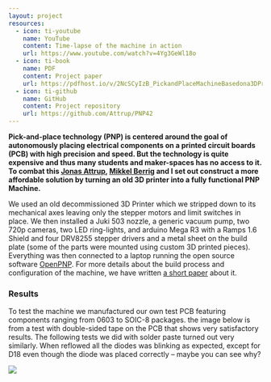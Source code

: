 ```yaml
---
layout: project
resources:
  - icon: ti-youtube
    name: YouTube
    content: Time-lapse of the machine in action
    url: https://www.youtube.com/watch?v=4Yg3GeWl18o
  - icon: ti-book
    name: PDF
    content: Project paper
    url: https://pdfhost.io/v/2NcSCyIzB_PickandPlaceMachineBasedona3DPrinterPaper
  - icon: ti-github
    name: GitHub
    content: Project repository
    url: https://github.com/Attrup/PNP42
---
```


**Pick-and-place technology (PNP) is centered around the goal of autonomously placing electrical components on a printed circuit boards (PCB) with high precision and speed. But the technology is quite expensive and thus many students and maker-spaces has no access to it. To combat this [Jonas Attrup](https://github.com/Attrup), [Mikkel Berrig](https://github.com/mikkelBerrig) and I set out construct a more affordable solution by turning an old 3D printer into a fully functional PNP Machine.**
    
We used an old decommissioned 3D Printer which we stripped down to its mechanical axes leaving only the stepper motors and limit switches in place. We then installed a Juki 503 nozzle, a generic vacuum pump, two 720p cameras, two LED ring-lights, and arduino Mega R3 with a Ramps 1.6 Shield and four DRV8255 stepper drivers and a metal sheet on the build plate (some of the parts were mounted using custom 3D printed pieces). Everything was then connected to a laptop running the open source software [OpenPNP](https://openpnp.org/). For more details about the build process and configuration of the machine, we have written [a short paper](https://pdfhost.io/v/2NcSCyIzB_PickandPlaceMachineBasedona3DPrinterPaper) about it.

### Results
To test the machine we manufactured our own test PCB featuring components ranging from 0603 to SOIC-8 packages. the image below is from a test with double-sided tape on the PCB that shows very satisfactory results. The following tests we did with solder paste turned out very similarly. When reflowed all the diodes was blinking as expected, except for D18 even though the diode was placed correctly – maybe you can see why?

<img src="{{ site.baseurl }}/assets/images/projects/pnp_pcb.jpg" class="img-fluid w-100 rounded">
